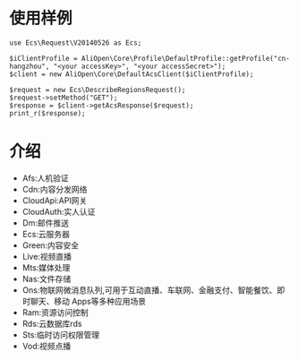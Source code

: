 # 使用样例
    use Ecs\Request\V20140526 as Ecs;
    
    $iClientProfile = AliOpen\Core\Profile\DefaultProfile::getProfile("cn-hangzhou", "<your accessKey>", "<your accessSecret>");
    $client = new AliOpen\Core\DefaultAcsClient($iClientProfile);
    
    $request = new Ecs\DescribeRegionsRequest();
    $request->setMethod("GET");
    $response = $client->getAcsResponse($request);
    print_r($response);

# 介绍
- Afs:人机验证
- Cdn:内容分发网络
- CloudApi:API网关
- CloudAuth:实人认证
- Dm:邮件推送
- Ecs:云服务器
- Green:内容安全
- Live:视频直播
- Mts:媒体处理
- Nas:文件存储
- Ons:物联网微消息队列,可用于互动直播、车联网、金融支付、智能餐饮、即时聊天、移动 Apps等多种应用场景
- Ram:资源访问控制
- Rds:云数据库rds
- Sts:临时访问权限管理
- Vod:视频点播
